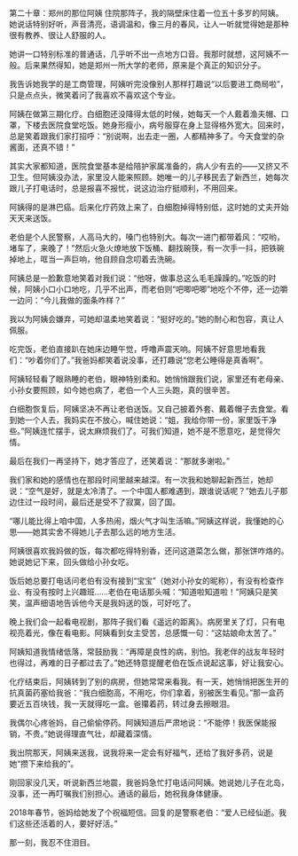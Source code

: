 第二十章：郑州的那位阿姨
住院那阵子，我的隔壁床住着一位五十多岁的阿姨。她说话特别好听，声音清亮，语调温和，像三月的春风，让人一听就觉得她是那种很有教养、很让人舒服的人。

她讲一口特别标准的普通话，几乎听不出一点地方口音。我那时就想，这阿姨不一般。后来果然得知，她是郑州一所大学的老师，原来是个真正的知识分子。

我告诉她我学的是工商管理，阿姨听完没像别人那样打趣说“以后要进工商局啦”，只是点点头，微笑着问了我喜欢不喜欢这个专业。

阿姨在做第三期化疗。白细胞还没降得太低的时候，她每天一个人戴着渔夫帽、口罩，下楼去医院食堂吃饭。她身形瘦小，病号服穿在身上显得格外宽大。回来时，总是笑着跟我们家打招呼：“别说啊，出去走一圈，人都精神多了。今天食堂的杂酱面，还真不错！”

其实大家都知道，医院食堂基本是给陪护家属准备的，病人少有去的——又挤又不卫生。但阿姨没办法，家里没人能来照顾。她唯一的儿子移民去了新西兰，她每次跟儿子打电话时，总是报喜不报忧，说这边治疗挺顺利，不用回来。

阿姨得的是淋巴癌。后来化疗药效上来了，白细胞掉得特别低，这时她的丈夫开始天天来送饭。

老伯是个人民警察，人高马大的，嗓门也特别大。每次一进门都带着风：“哎哟，堵车了，来晚了！”然后火急火燎地放下饭桶、翻找碗筷，有一次手一抖，把铁碗掉地上，哐当一声巨响，他自顾自念叨着去洗碗。

阿姨总是一脸歉意地笑着对我们说：“他呀，做事总这么毛毛躁躁的。”吃饭的时候，阿姨小口小口地吃，几乎不出声，而老伯则“吧唧吧唧”地吃个不停，还一边嚼一边问：“今儿我做的面条咋样？”

我以为阿姨会嫌弃，可她却温柔地笑着说：“挺好吃的。”她的耐心和包容，真让人佩服。

吃完饭，老伯直接趴在她床边睡午觉，呼噜声震天响。阿姨不好意思地看我们：“吵着你们了。”我爸妈都笑着说没事，还打趣说“您老公睡得是真香啊”。

阿姨轻轻看了眼熟睡的老伯，眼神特别柔和。她悄悄跟我们说，家里还有老母亲、小孙女要照顾，如今她也病了，老伯一个人三头跑，真的很辛苦。

白细胞恢复后，阿姨坚决不再让老伯送饭。又自己披着外套、戴着帽子去食堂。看到她一个人去，我妈实在不放心，喊住她说：“姐，我给你带一份，家里饭干净些。”阿姨连忙摆手，说太麻烦我们了。可我们知道，她不是不愿意吃，是觉得欠情。

最后在我们一再坚持下，她才答应了，还笑着说：“那就多谢啦。”

我们家和她的感情也在那段时间里越来越深。有一次我和她聊起新西兰，她却说：“空气是好，就是太冷清了。一个中国人都难遇到，跟谁说话呢？”她去儿子那边住过一段时间，最后还是受不了寂寞，回了国。

“哪儿能比得上咱中国，人多热闹，烟火气才叫生活嘛。”阿姨这样说，我懂她的心思——她其实舍不得她儿子去那么远的地方生活。

阿姨很喜欢我妈做的饭，每次都吃得特别香，还问这道菜怎么做，那张饼咋烙的。她说她记下来，回头做给小孙女吃。

饭后她总要打电话问老伯有没有接到“宝宝”（她对小孙女的昵称），有没有检查作业、有没有按时上兴趣班……老伯在电话那头喊：“知道啦知道啦！”阿姨只是笑笑，温声细语地告诉他今天是我妈送的饭，可好吃了。

晚上我们会一起看电视剧，那阵子我们看《遥远的距离》。病房里关了灯，只有电视亮着光，像在看电影。阿姨看到女主受苦，总感慨一句：“这姑娘命太苦了。”

阿姨知道我情绪低落，常鼓励我：“再障是良性的病，别怕。我老伴的战友年轻时也得过，再难的日子都过去了。”她还特意提醒老伯在饭点说起这事，好让我安心。

化疗结束后，阿姨转到了别的病房，但她常常来看我。有一天，她悄悄把医生开的抗真菌药塞给我爸：“我白细胞高，不用吃，你们拿着，别被医生看见。”那一盒药要近五百块钱，我一天就得吃一盒。爸攥着药，转过身去擦眼泪。

我偶尔心疼爸妈，自己偷偷停药。阿姨知道后严肃地说：“不能停！我医保能报销，不贵。”她说得理直气壮，却藏着深情。

我出院那天，阿姨来送我，说我将来一定会有好福气，还给了我好多药，说是她“攒下来给我的”。

刚回家没几天，听说新西兰地震，我爸妈急忙打电话问阿姨。她说她儿子在北岛，没事，还一再叮嘱我们别担心。通话的最后，她祝我身体健康。

2018年春节，爸妈给她发了个祝福短信。回复的是警察老伯：“爱人已经仙逝。我们这些还活着的人，要好好活。”

那一刻，我忍不住泪目。